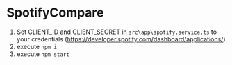 # SpotifyCompare

1. Set CLIENT_ID and CLIENT_SECRET in `src\app\spotify.service.ts` to your credentials (https://developer.spotify.com/dashboard/applications/)
2. execute `npm i`
3. execute `npm start`
